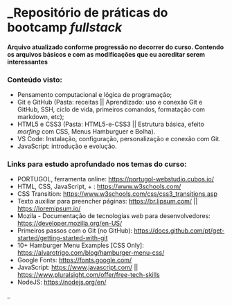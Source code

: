 # _Repositório de práticas do bootcamp *fullstack*

#### **Arquivo atualizado conforme progressão no decorrer do curso. Contendo os arquivos básicos e com as modificações que eu acreditar serem interessantes**

### Conteúdo visto:
 - Pensamento computacional e lógica de programação;
 - Git e GitHub (Pasta: receitas || Aprendizado: uso e conexão Git e GitHub, SSH, ciclo de vida, primeiros comandos, formatação com markdown, etc);
 - HTML5 e CSS3 (Pasta: HTML5-e-CSS3 || Estrutura básica, efeito *morfing* com CSS, Menus Hamburguer e Bolha).
 - VS Code: Instalação, configuração, personalização e conexão com Git.
 - JavaScript: introdução e evolução.


### Links para estudo aprofundado nos temas do curso:

 - PORTUGOL, ferramenta online: https://portugol-webstudio.cubos.io/
 - HTML, CSS, JavaScript, + : https://www.w3schools.com/
 - CSS Transition: https://www.w3schools.com/css/css3_transitions.asp
 - Texto auxiliar para preencher páginas: https://br.lipsum.com/ || https://loremipsum.io/
 - Mozila - Documentação de tecnologias *web* para desenvolvedores: https://developer.mozilla.org/en-US/
 - Primeiros passos com o Git (no GitHub): https://docs.github.com/pt/get-started/getting-started-with-git
 - 10+ Hamburger Menu Examples [CSS Only]: https://alvarotrigo.com/blog/hamburger-menu-css/
 - Google Fonts: https://fonts.google.com/
 - JavaScript: https://www.javascript.com/ || https://www.pluralsight.com/offer/free-tech-skills 
 - NodeJS: https://nodejs.org/en/

 _